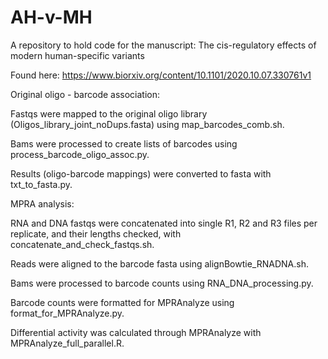 # AH-v-MH
A repository to hold code for the manuscript: The cis-regulatory effects of modern human-specific variants



Found here: https://www.biorxiv.org/content/10.1101/2020.10.07.330761v1




Original oligo - barcode association:

Fastqs were mapped to the original oligo library (Oligos_library_joint_noDups.fasta) using map_barcodes_comb.sh. 

Bams were processed to create lists of barcodes using process_barcode_oligo_assoc.py.

Results (oligo-barcode mappings) were converted to fasta with txt_to_fasta.py.


MPRA analysis:

RNA and DNA fastqs were concatenated into single R1, R2 and R3 files per replicate, and their lengths checked, with concatenate_and_check_fastqs.sh.

Reads were aligned to the barcode fasta using alignBowtie_RNADNA.sh.

Bams were processed to barcode counts using RNA_DNA_processing.py.

Barcode counts were formatted for MPRAnalyze using format_for_MPRAnalyze.py.

Differential activity was calculated through MPRAnalyze with MPRAnalyze_full_parallel.R.


